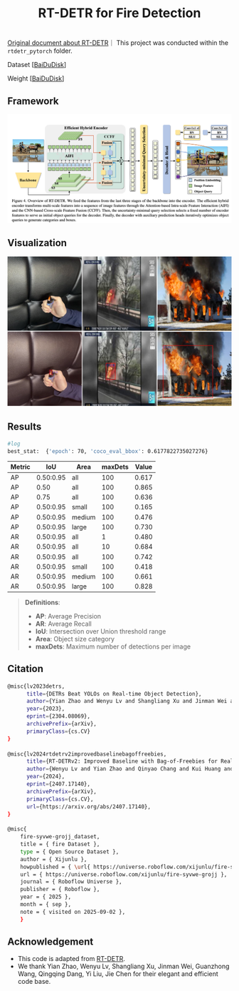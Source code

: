 

<div align="center"> 
<h1>RT-DETR for Fire Detection <h1>
</div>

[Original document about RT-DETR](README_.md)｜
This project was conducted within the `rtdetr_pytorch` folder.

Dataset [[BaiDuDisk](https://pan.baidu.com/s/1sFQ_ZrA2X5Bz1rOKMaAygw?pwd=tbbd)] 

Weight [[BaiDuDisk](https://pan.baidu.com/s/1y0NkJ6m2sHxgR45dSY4fPg?pwd=kyjz)]




## Framework
<div align="center"> 

![](./rtdetr_pytorch/save/image.png)

</div>

## Visualization
<div align="center"> 

![](./rtdetr_pytorch/save/fire_detection.png)

</div>

## Results
```Bash
#log
best_stat:  {'epoch': 70, 'coco_eval_bbox': 0.6177822735027276}
```

<div align="center"> 

| **Metric** | **IoU** | **Area** | **maxDets** | **Value** |
|-----------|---------|----------|-------------|-----------|
| AP        | 0.50:0.95 | all      | 100         | 0.617     |
| AP        | 0.50      | all      | 100         | 0.865     |
| AP        | 0.75      | all      | 100         | 0.636     |
| AP        | 0.50:0.95 | small    | 100         | 0.165     |
| AP        | 0.50:0.95 | medium   | 100         | 0.476     |
| AP        | 0.50:0.95 | large    | 100         | 0.730     |
| AR        | 0.50:0.95 | all      | 1           | 0.480     |
| AR        | 0.50:0.95 | all      | 10          | 0.684     |
| AR        | 0.50:0.95 | all      | 100         | 0.742     |
| AR        | 0.50:0.95 | small    | 100         | 0.418     |
| AR        | 0.50:0.95 | medium   | 100         | 0.661     |
| AR        | 0.50:0.95 | large    | 100         | 0.828     |

</div>

> **Definitions**:
> - **AP**: Average Precision
> - **AR**: Average Recall
> - **IoU**: Intersection over Union threshold range
> - **Area**: Object size category
> - **maxDets**: Maximum number of detections per
image

## Citation

```Bash
@misc{lv2023detrs,
      title={DETRs Beat YOLOs on Real-time Object Detection},
      author={Yian Zhao and Wenyu Lv and Shangliang Xu and Jinman Wei and Guanzhong Wang and Qingqing Dang and Yi Liu and Jie Chen},
      year={2023},
      eprint={2304.08069},
      archivePrefix={arXiv},
      primaryClass={cs.CV}
}

@misc{lv2024rtdetrv2improvedbaselinebagoffreebies,
      title={RT-DETRv2: Improved Baseline with Bag-of-Freebies for Real-Time Detection Transformer}, 
      author={Wenyu Lv and Yian Zhao and Qinyao Chang and Kui Huang and Guanzhong Wang and Yi Liu},
      year={2024},
      eprint={2407.17140},
      archivePrefix={arXiv},
      primaryClass={cs.CV},
      url={https://arxiv.org/abs/2407.17140}, 
}

@misc{
    fire-syvwe-grojj_dataset,
    title = { fire Dataset },
    type = { Open Source Dataset },
    author = { Xijunlu },
    howpublished = { \url{ https://universe.roboflow.com/xijunlu/fire-syvwe-grojj } },
    url = { https://universe.roboflow.com/xijunlu/fire-syvwe-grojj },
    journal = { Roboflow Universe },
    publisher = { Roboflow },
    year = { 2025 },
    month = { sep },
    note = { visited on 2025-09-02 },
    }

```

## Acknowledgement

* This code is adapted from [RT-DETR](https://zhao-yian.github.io/RTDETR/).
* We thank Yian Zhao, Wenyu Lv, Shangliang Xu, Jinman Wei, Guanzhong Wang, Qingqing Dang, Yi Liu, Jie Chen for their elegant and efficient code base.